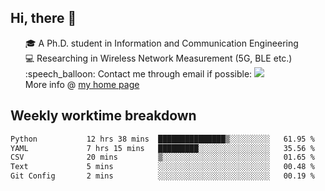 <h2 > Hi, there 👋 </h3>

<div >
 <ul>
 🎓 A Ph.D. student in Information and Communication Engineering <br>
 💻 Researching in Wireless Network Measurement (5G, BLE etc.)<br>
 :speech_balloon: Contact me through email if possible: <a href="mailto:ethanjia@sjtu.edu.cn"><img src="https://img.shields.io/badge/-ethanjia@sjtu.edu.cn-c14438?style=plastic&logo=Gmail&logoColor=white&link=mailto:mailto:ethanjia@sjtu.edu.cn"></a> <br>
  More info @ <a href="https://haifengjia.github.io">my home page</a>
 </ul>
</div>

<h2 >
Weekly worktime breakdown
</h1>


<!--START_SECTION:waka-->

```txt
Python           12 hrs 38 mins  ███████████████▒░░░░░░░░░   61.95 %
YAML             7 hrs 15 mins   █████████░░░░░░░░░░░░░░░░   35.56 %
CSV              20 mins         ▒░░░░░░░░░░░░░░░░░░░░░░░░   01.65 %
Text             5 mins          ░░░░░░░░░░░░░░░░░░░░░░░░░   00.48 %
Git Config       2 mins          ░░░░░░░░░░░░░░░░░░░░░░░░░   00.19 %
```

<!--END_SECTION:waka-->


